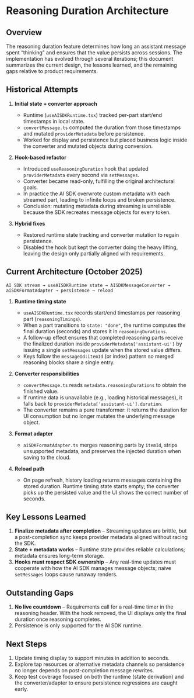 # Reasoning Duration Architecture

## Overview

The reasoning duration feature determines how long an assistant message spent “thinking” and ensures that the value persists across sessions. The implementation has evolved through several iterations; this document summarizes the current design, the lessons learned, and the remaining gaps relative to product requirements.

## Historical Attempts

1. **Initial state + converter approach**
   - Runtime (`useAISDKRuntime.tsx`) tracked per-part start/end timestamps in local state.
   - `convertMessage.ts` computed the duration from those timestamps and mutated `providerMetadata` before persistence.
   - Worked for display and persistence but placed business logic inside the converter and mutated objects during conversion.

2. **Hook-based refactor**
   - Introduced `useReasoningDuration` hook that updated `providerMetadata` every second via `setMessages`.
   - Converter became read-only, fulfilling the original architectural goals.
   - In practice the AI SDK overwrote custom metadata with each streamed part, leading to infinite loops and broken persistence.
   - Conclusion: mutating metadata during streaming is unreliable because the SDK recreates message objects for every token.

3. **Hybrid fixes**
   - Restored runtime state tracking and converter mutation to regain persistence.
   - Disabled the hook but kept the converter doing the heavy lifting, leaving the design only partially aligned with requirements.

## Current Architecture (October 2025)

```
AI SDK stream → useAISDKRuntime state → AISDKMessageConverter → aiSDKFormatAdapter → persistence → reload
```

1. **Runtime timing state**
   - `useAISDKRuntime.tsx` records start/end timestamps per reasoning part (`reasoningTimings`).
   - When a part transitions to `state: "done"`, the runtime computes the final duration (seconds) and stores it in `reasoningDurations`.
   - A follow-up effect ensures that completed reasoning parts receive the finalized duration inside `providerMetadata['assistant-ui']` by issuing a single `setMessages` update when the stored value differs.
   - Keys follow the `messageId:itemId` (or index) pattern so merged reasoning blocks share a single entry.

2. **Converter responsibilities**
   - `convertMessage.ts` reads `metadata.reasoningDurations` to obtain the finished value.
   - If runtime data is unavailable (e.g., loading historical messages), it falls back to `providerMetadata['assistant-ui'].duration`.
   - The converter remains a pure transformer: it returns the duration for UI consumption but no longer mutates the underlying message object.

3. **Format adapter**
   - `aiSDKFormatAdapter.ts` merges reasoning parts by `itemId`, strips unsupported metadata, and preserves the injected duration when saving to the cloud.

4. **Reload path**
   - On page refresh, history loading returns messages containing the stored duration. Runtime timing state starts empty; the converter picks up the persisted value and the UI shows the correct number of seconds.

## Key Lessons Learned

1. **Finalize metadata after completion** – Streaming updates are brittle, but a post-completion sync keeps provider metadata aligned without racing the SDK.
2. **State + metadata works** – Runtime state provides reliable calculations; metadata ensures long-term storage.
3. **Hooks must respect SDK ownership** – Any real-time updates must cooperate with how the AI SDK manages message objects; naive `setMessages` loops cause runaway renders.

## Outstanding Gaps

1. **No live countdown** – Requirements call for a real-time timer in the reasoning header. With the hook removed, the UI displays only the final duration once reasoning completes.
2. Persistence is only supported for the AI SDK runtime.

## Next Steps

1. Update timing display to support minutes in addition to seconds.
2. Explore tap resources or alternative metadata channels so persistence no longer depends on post-completion message rewrites.
3. Keep test coverage focused on both the runtime (state derivation) and the converter/adapter to ensure persistence regressions are caught early.
